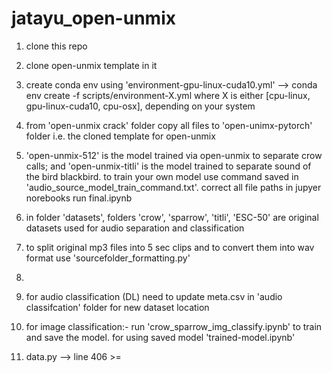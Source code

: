 # jatayu_open-unmix

1. clone this repo
2. clone open-unmix template in it
3. create conda env using 'environment-gpu-linux-cuda10.yml'  --> conda env create -f scripts/environment-X.yml where X is either [cpu-linux, gpu-linux-cuda10, cpu-osx], depending on your system
4. from 'open-unmix crack' folder copy all files to 'open-unimx-pytorch' folder i.e. the cloned template for open-unmix
5. 'open-unmix-512' is the model trained via open-unmix to separate crow calls; and 'open-unmix-titli' is the model trained to separate sound of the bird blackbird.
    to train your own model use command saved in 'audio_source_model_train_command.txt'. 
    correct all file paths in jupyer norebooks
    run final.ipynb

6. in folder 'datasets', folders 'crow', 'sparrow', 'titli', 'ESC-50' are original datasets used for audio separation and classification
7. to split original mp3 files into 5 sec clips and to convert them into wav format use 'sourcefolder_formatting.py'
8. 
9. for audio classification (DL) need to update meta.csv in 'audio classifcation' folder for new dataset location 
10. for image classification:-
      run 'crow_sparrow_img_classify.ipynb' to train and save the model.
      for using saved model 'trained-model.ipynb'
10. data.py --> line 406 >=
